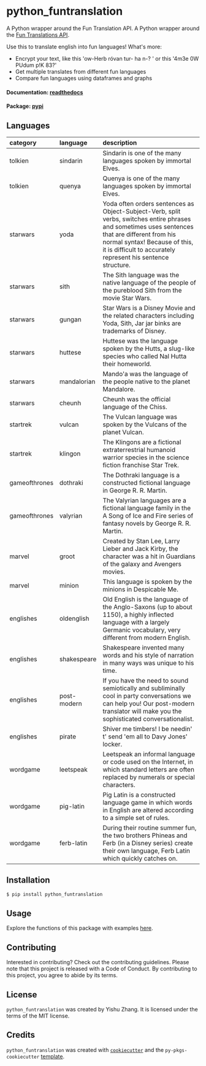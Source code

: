 
# python_funtranslation

A Python wrapper around the Fun Translation API.
A Python wrapper around the [Fun Translations API](https://funtranslations.com/api/).

Use this to translate english into fun languages! 
What's more: 
- Encrypt your text, like this 'ow-Herb róvan tur- ha n-? ' or this '4m3e 0W PUdum p!K 83?'
- Get multiple translates from different fun languages
- Compare fun languages using dataframes and graphs

#### Documentation: [readthedocs](https://python-funtranslation.readthedocs.io/)

#### Package: [pypi](https://pypi.org/project/python_funtranslation/)

## Languages


| category      | language    | description                                                                                                                                                                                                                                     |
|:--------------|:------------|:------------------------------------------------------------------------------------------------------------------------------------------------------------------------------------------------------------------------------------------------|
| tolkien       | sindarin    | Sindarin is one of the many languages spoken by immortal Elves.                                                                                                                                                                                  |
| tolkien       | quenya      | Quenya is one of the many languages spoken by immortal Elves.                                                                                                                                                                                    |
| starwars      | yoda        | Yoda often orders sentences as Object-Subject-Verb, split verbs, switches entire phrases and sometimes uses sentences that are different from his normal syntax! Because of this, it is difficult to accurately represent his sentence structure. |
| starwars      | sith        | The Sith language was the native language of the people of the pureblood Sith from the movie Star Wars.                                                                                                                                          |
| starwars      | gungan      | Star Wars is a Disney Movie and the related characters including Yoda, Sith, Jar jar binks are trademarks of Disney.                                                                                                                           |
| starwars      | huttese     | Huttese was the language spoken by the Hutts, a slug-like species who called Nal Hutta their homeworld.                                                                                                                                          |
| starwars      | mandalorian | Mando'a was the language of the people native to the planet Mandalore.                                                                                                                                                                           |
| starwars      | cheunh      | Cheunh was the official language of the Chiss.                                                                                                                                                                                                   |
| startrek      | vulcan      | The Vulcan language was spoken by the Vulcans of the planet Vulcan.                                                                                                                                                                              |
| startrek      | klingon     | The Klingons are a fictional extraterrestrial humanoid warrior species in the science fiction franchise Star Trek.                                                                                                                               |
| gameofthrones | dothraki    | The Dothraki language is a constructed fictional language in George R. R. Martin.                                                                                                                                                                 |
| gameofthrones | valyrian    | The Valyrian languages are a fictional language family in the A Song of Ice and Fire series of fantasy novels by George R. R. Martin.                                                                                                         |
| marvel        | groot       | Created by Stan Lee, Larry Lieber and Jack Kirby, the character was a hit in Guardians of the galaxy and Avengers movies.                                                                                                                        |
| marvel        | minion      | This language is spoken by the minions in Despicable Me.                                                                                                                                                                                         |
| englishes     | oldenglish  | Old English is the language of the Anglo-Saxons (up to about 1150), a highly inflected language with a largely Germanic vocabulary, very different from modern English.                                                                   |
| englishes     | shakespeare | Shakespeare invented many words and his style of narration in many ways was unique to his time.                                                                                                                                                  |
| englishes     | post-modern | If you have the need to sound semiotically and subliminally cool in party conversations we can help you! Our post-modern translator will make you the sophisticated conversationalist.                                                         |
| englishes     | pirate      | Shiver me timbers! I be needin' t' send 'em all to Davy Jones' locker.                                                                                                                                                                           |
| wordgame      | leetspeak   | Leetspeak an informal language or code used on the Internet, in which standard letters are often replaced by numerals or special characters.                                                                                                     |
| wordgame      | pig-latin   | Pig Latin is a constructed language game in which words in English are altered according to a simple set of rules.                                                                                                                               |
| wordgame      | ferb-latin  | During their routine summer fun, the two brothers Phineas and Ferb (in a Disney series) create their own language, Ferb Latin which quickly catches on.                                      |



## Installation

```bash
$ pip install python_funtranslation
```

## Usage

Explore the functions of this package with examples [here](https://python-funtranslation.readthedocs.io/en/latest/autoapi/python_funtranslation/python_funtranslation/index.html#python_funtranslation.python_funtranslation.get_full_description).

## Contributing

Interested in contributing? Check out the contributing guidelines. Please note that this project is released with a Code of Conduct. By contributing to this project, you agree to abide by its terms.

## License

`python_funtranslation` was created by Yishu Zhang. It is licensed under the terms of the MIT license.

## Credits

`python_funtranslation` was created with [`cookiecutter`](https://cookiecutter.readthedocs.io/en/latest/) and the `py-pkgs-cookiecutter` [template](https://github.com/py-pkgs/py-pkgs-cookiecutter).
